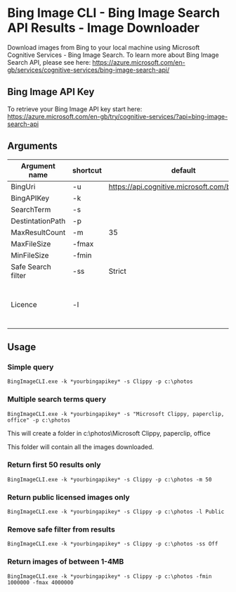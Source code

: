 # Bing Image CLI - Bing Image Search API Results - Image Downloader

Download images from Bing to your local machine using Microsoft Cognitive Services - Bing Image Search.  To learn more about Bing Image Search API, please see here: https://azure.microsoft.com/en-gb/services/cognitive-services/bing-image-search-api/

## Bing Image API Key

To retrieve your Bing Image API key start here: https://azure.microsoft.com/en-gb/try/cognitive-services/?api=bing-image-search-api

## Arguments

| Argument name | shortcut | default | values |
|----|----|----|----|
| BingUri | -u | https://api.cognitive.microsoft.com/bing/v7.0 | |
| BingAPIKey | -k | | |
| SearchTerm | -s | | |
| DestintationPath | -p | | |
| MaxResultCount | -m | 35 | 1-150 |
| MaxFileSize | -fmax | | bytes |
| MinFileSize | -fmin | | bytes |
| Safe Search filter| -ss | Strict | Off, Moderate, Strict |
|Licence | -l| | Any, Public, Share, ShareCommercially, Modify, ModifyCommercially, All |

## Usage

### Simple query

```
BingImageCLI.exe -k *yourbingapikey* -s Clippy -p c:\photos
```

### Multiple search terms query

```
BingImageCLI.exe -k *yourbingapikey* -s "Microsoft Clippy, paperclip, office" -p c:\photos
```
This will create a folder in c:\photos\Microsoft Clippy, paperclip, office 

This folder will contain all the images downloaded.

### Return first 50 results only
```
BingImageCLI.exe -k *yourbingapikey* -s Clippy -p c:\photos -m 50
```

### Return public licensed images only
```
BingImageCLI.exe -k *yourbingapikey* -s Clippy -p c:\photos -l Public
```

### Remove safe filter from results
```
BingImageCLI.exe -k *yourbingapikey* -s Clippy -p c:\photos -ss Off
```

### Return images of between 1-4MB
```
BingImageCLI.exe -k *yourbingapikey* -s Clippy -p c:\photos -fmin 1000000 -fmax 4000000
```
